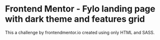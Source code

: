 # Frontend Mentor - Fylo landing page with dark theme and features grid

This a challenge by frontendmentor.io created using only HTML and SASS.
